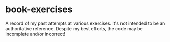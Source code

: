 # book-exercises

A record of my past attempts at various exercises. It's not intended to be an authoritative reference. Despite my best efforts, the code may be incomplete and/or incorrect!
